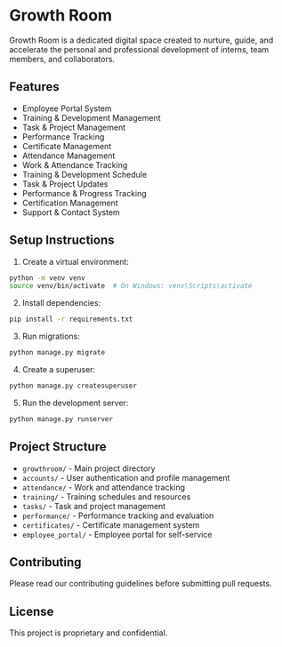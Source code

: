 # Growth Room

Growth Room is a dedicated digital space created to nurture, guide, and accelerate the personal and professional development of interns, team members, and collaborators.

## Features

- Employee Portal System
- Training & Development Management
- Task & Project Management
- Performance Tracking
- Certificate Management
- Attendance Management
- Work & Attendance Tracking
- Training & Development Schedule
- Task & Project Updates
- Performance & Progress Tracking
- Certification Management
- Support & Contact System

## Setup Instructions

1. Create a virtual environment:
```bash
python -m venv venv
source venv/bin/activate  # On Windows: venv\Scripts\activate
```

2. Install dependencies:
```bash
pip install -r requirements.txt
```

3. Run migrations:
```bash
python manage.py migrate
```

4. Create a superuser:
```bash
python manage.py createsuperuser
```

5. Run the development server:
```bash
python manage.py runserver
```

## Project Structure

- `growthroom/` - Main project directory
- `accounts/` - User authentication and profile management
- `attendance/` - Work and attendance tracking
- `training/` - Training schedules and resources
- `tasks/` - Task and project management
- `performance/` - Performance tracking and evaluation
- `certificates/` - Certificate management system
- `employee_portal/` - Employee portal for self-service

## Contributing

Please read our contributing guidelines before submitting pull requests.

## License

This project is proprietary and confidential. 